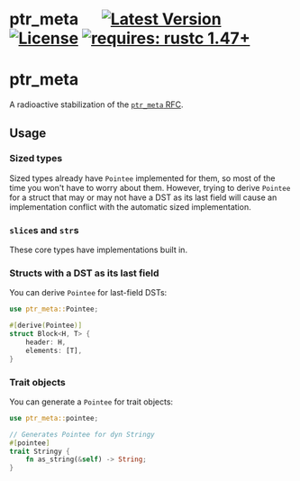 # ptr_meta &emsp; [![Latest Version]][crates.io] [![License]][license path] [![requires: rustc 1.47+]][Rust 1.47]

[Latest Version]: https://img.shields.io/crates/v/ptr_meta.svg
[crates.io]: https://crates.io/crates/ptr_meta
[License]: https://img.shields.io/badge/license-MIT-blue.svg
[license path]: https://github.com/djkoloski/ptr_meta/blob/master/LICENSE
[requires: rustc 1.47+]: https://img.shields.io/badge/rustc-1.47+-lightgray.svg
[Rust 1.47]: https://blog.rust-lang.org/2020/10/08/Rust-1.47.html

# ptr_meta

A radioactive stabilization of the [`ptr_meta` RFC][rfc].

[rfc]: https://rust-lang.github.io/rfcs/2580-ptr-meta.html

## Usage

### Sized types

Sized types already have `Pointee` implemented for them, so most of the time you won't have to worry
about them. However, trying to derive `Pointee` for a struct that may or may not have a DST as its
last field will cause an implementation conflict with the automatic sized implementation.

### `slice`s and `str`s

These core types have implementations built in.

### Structs with a DST as its last field

You can derive `Pointee` for last-field DSTs:

```rust
use ptr_meta::Pointee;

#[derive(Pointee)]
struct Block<H, T> {
    header: H,
    elements: [T],
}
```

### Trait objects

You can generate a `Pointee` for trait objects:

```rust
use ptr_meta::pointee;

// Generates Pointee for dyn Stringy
#[pointee]
trait Stringy {
    fn as_string(&self) -> String;
}
```
